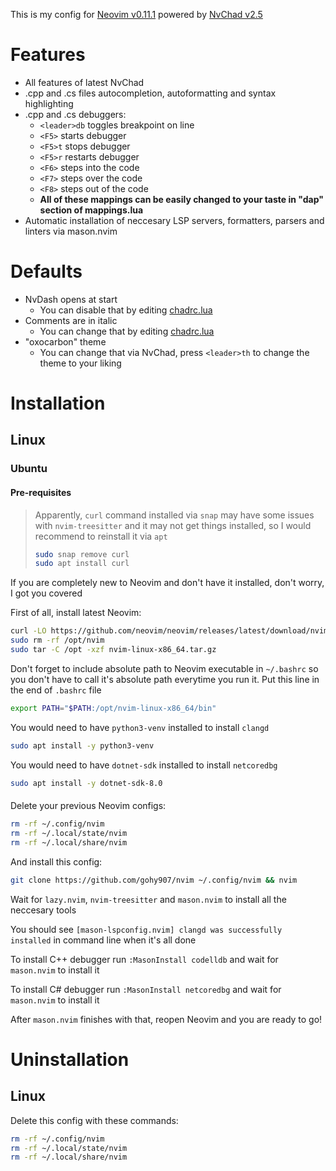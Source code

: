 This is my config for [Neovim v0.11.1](https://github.com/neovim/neovim) powered by [NvChad v2.5](https://github.com/NvChad/NvChad)

# Features
- All features of latest NvChad
- .cpp and .cs files autocompletion, autoformatting and syntax highlighting
- .cpp and .cs debuggers:
    - `<leader>db` toggles breakpoint on line
    - `<F5>` starts debugger
    - `<F5>t` stops debugger
    - `<F5>r` restarts debugger
    - `<F6>` steps into the code 
    - `<F7>` steps over the code 
    - `<F8>` steps out of the code
    - **All of these mappings can be easily changed to your taste in "dap" section of mappings.lua** 
- Automatic installation of neccesary LSP servers, formatters, parsers and linters via mason.nvim

# Defaults
- NvDash opens at start 
    - You can disable that by editing [chadrc.lua](./lua/chadrc.lua)
- Comments are in italic 
    - You can change that by editing [chadrc.lua](./lua/chadrc.lua)
- "oxocarbon" theme
    - You can change that via NvChad, press `<leader>th` to change the theme to your liking 

# Installation
## Linux
### Ubuntu
#### Pre-requisites

> Apparently, `curl` command installed via `snap` may have some issues with `nvim-treesitter` and it may not get things installed, so I would recommend to reinstall it via `apt`
>
> ```bash
> sudo snap remove curl
> sudo apt install curl
> ```

If you are completely new to Neovim and don't have it installed, don't worry, I got you covered

First of all, install latest Neovim:

```bash
curl -LO https://github.com/neovim/neovim/releases/latest/download/nvim-linux-x86_64.tar.gz
sudo rm -rf /opt/nvim
sudo tar -C /opt -xzf nvim-linux-x86_64.tar.gz
```

Don't forget to include absolute path to Neovim executable in `~/.bashrc` so you don't have to call it's absolute path everytime you run it.
Put this line in the end of `.bashrc` file

```bash
export PATH="$PATH:/opt/nvim-linux-x86_64/bin"
```

You would need to have `python3-venv` installed to install `clangd`

```bash
sudo apt install -y python3-venv
```

You would need to have `dotnet-sdk` installed to install `netcoredbg`

```bash
sudo apt install -y dotnet-sdk-8.0
```

####

Delete your previous Neovim configs:

```bash
rm -rf ~/.config/nvim
rm -rf ~/.local/state/nvim
rm -rf ~/.local/share/nvim
```

And install this config: 

```bash
git clone https://github.com/gohy907/nvim ~/.config/nvim && nvim 
```

Wait for `lazy.nvim`, `nvim-treesitter` and `mason.nvim` to install all the neccesary tools

You should see `[mason-lspconfig.nvim] clangd was successfully installed` in command line when it's all done

To install C++ debugger run `:MasonInstall codelldb` and wait for `mason.nvim` to install it

To install C# debugger run `:MasonInstall netcoredbg` and wait for `mason.nvim` to install it

After `mason.nvim` finishes with that, reopen Neovim and you are ready to go!

# Uninstallation
## Linux 
Delete this config with these commands:

```bash
rm -rf ~/.config/nvim
rm -rf ~/.local/state/nvim
rm -rf ~/.local/share/nvim
```
